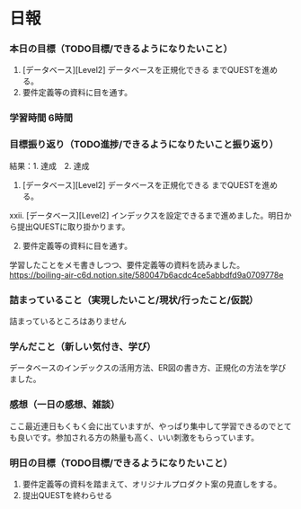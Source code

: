 # 日報

### 本日の目標（TODO目標/できるようになりたいこと）
1. [データベース][Level2] データベースを正規化できる までQUESTを進める。
2. 要件定義等の資料に目を通す。

### 学習時間 6時間

### 目標振り返り（TODO進捗/できるようになりたいこと振り返り）
結果：1. 達成　2. 達成

1. [データベース][Level2] データベースを正規化できる までQUESTを進める。

xxii. [データベース][Level2] インデックスを設定できるまで進めました。明日から提出QUESTに取り掛かります。

2. 要件定義等の資料に目を通す。

学習したことをメモ書きしつつ、要件定義等の資料を読みました。
https://boiling-air-c6d.notion.site/580047b6acdc4ce5abbdfd9a0709778e

### 詰まっていること（実現したいこと/現状/行ったこと/仮説）
詰まっているところはありません

### 学んだこと（新しい気付き、学び）
データベースのインデックスの活用方法、ER図の書き方、正規化の方法を学びました。

### 感想（一日の感想、雑談）
ここ最近連日もくもく会に出ていますが、やっぱり集中して学習できるのでとても良いです。参加される方の熱量も高く、いい刺激をもらっています。

### 明日の目標（TODO目標/できるようになりたいこと）
1. 要件定義等の資料を踏まえて、オリジナルプロダクト案の見直しをする。
2. 提出QUESTを終わらせる








